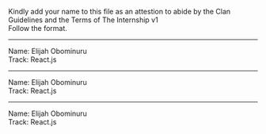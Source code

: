 
Kindly add your name to this file as an attestion to abide by the Clan Guidelines and the Terms of The Internship v1
<br/> Follow the format.<br/> 
___
Name: Elijah Obominuru <br/>
Track: React.js
___
Name: Elijah Obominuru <br/>
Track: React.js
___
Name: Elijah Obominuru <br/>
Track: React.js
